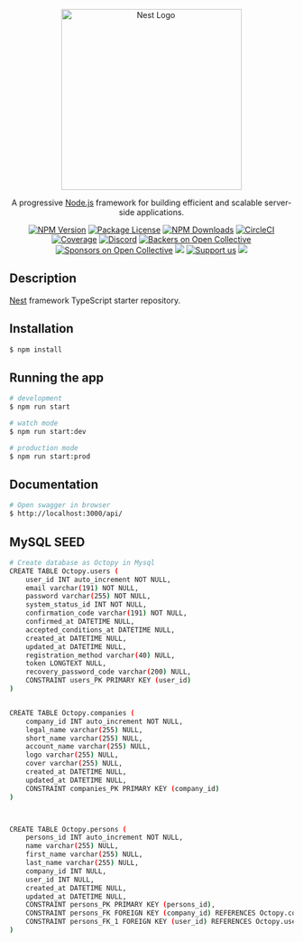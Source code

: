 <p align="center">
  <a href="http://nestjs.com/" target="blank"><img src="https://nestjs.com/img/logo_text.svg" width="320" alt="Nest Logo" /></a>
</p>

[circleci-image]: https://img.shields.io/circleci/build/github/nestjs/nest/master?token=abc123def456
[circleci-url]: https://circleci.com/gh/nestjs/nest

  <p align="center">A progressive <a href="http://nodejs.org" target="_blank">Node.js</a> framework for building efficient and scalable server-side applications.</p>
    <p align="center">
<a href="https://www.npmjs.com/~nestjscore" target="_blank"><img src="https://img.shields.io/npm/v/@nestjs/core.svg" alt="NPM Version" /></a>
<a href="https://www.npmjs.com/~nestjscore" target="_blank"><img src="https://img.shields.io/npm/l/@nestjs/core.svg" alt="Package License" /></a>
<a href="https://www.npmjs.com/~nestjscore" target="_blank"><img src="https://img.shields.io/npm/dm/@nestjs/common.svg" alt="NPM Downloads" /></a>
<a href="https://circleci.com/gh/nestjs/nest" target="_blank"><img src="https://img.shields.io/circleci/build/github/nestjs/nest/master" alt="CircleCI" /></a>
<a href="https://coveralls.io/github/nestjs/nest?branch=master" target="_blank"><img src="https://coveralls.io/repos/github/nestjs/nest/badge.svg?branch=master#9" alt="Coverage" /></a>
<a href="https://discord.gg/G7Qnnhy" target="_blank"><img src="https://img.shields.io/badge/discord-online-brightgreen.svg" alt="Discord"/></a>
<a href="https://opencollective.com/nest#backer" target="_blank"><img src="https://opencollective.com/nest/backers/badge.svg" alt="Backers on Open Collective" /></a>
<a href="https://opencollective.com/nest#sponsor" target="_blank"><img src="https://opencollective.com/nest/sponsors/badge.svg" alt="Sponsors on Open Collective" /></a>
  <a href="https://paypal.me/kamilmysliwiec" target="_blank"><img src="https://img.shields.io/badge/Donate-PayPal-ff3f59.svg"/></a>
    <a href="https://opencollective.com/nest#sponsor"  target="_blank"><img src="https://img.shields.io/badge/Support%20us-Open%20Collective-41B883.svg" alt="Support us"></a>
  <a href="https://twitter.com/nestframework" target="_blank"><img src="https://img.shields.io/twitter/follow/nestframework.svg?style=social&label=Follow"></a>
</p>
  <!--[![Backers on Open Collective](https://opencollective.com/nest/backers/badge.svg)](https://opencollective.com/nest#backer)
  [![Sponsors on Open Collective](https://opencollective.com/nest/sponsors/badge.svg)](https://opencollective.com/nest#sponsor)-->

## Description

[Nest](https://github.com/nestjs/nest) framework TypeScript starter repository.

## Installation

```bash
$ npm install
```

## Running the app

```bash
# development
$ npm run start

# watch mode
$ npm run start:dev

# production mode
$ npm run start:prod
```

## Documentation

```bash
# Open swagger in browser
$ http://localhost:3000/api/

```

## MySQL SEED

```bash
# Create database as Octopy in Mysql
CREATE TABLE Octopy.users (
	user_id INT auto_increment NOT NULL,
	email varchar(191) NOT NULL,
	password varchar(255) NOT NULL,
	system_status_id INT NOT NULL,
	confirmation_code varchar(191) NOT NULL,
	confirmed_at DATETIME NULL,
	accepted_conditions_at DATETIME NULL,
	created_at DATETIME NULL,
	updated_at DATETIME NULL,
	registration_method varchar(40) NULL,
	token LONGTEXT NULL,
	recovery_password_code varchar(200) NULL,
	CONSTRAINT users_PK PRIMARY KEY (user_id)
)


CREATE TABLE Octopy.companies (
	company_id INT auto_increment NOT NULL,
	legal_name varchar(255) NULL,
	short_name varchar(255) NULL,
	account_name varchar(255) NULL,
	logo varchar(255) NULL,
	cover varchar(255) NULL,
	created_at DATETIME NULL,
	updated_at DATETIME NULL,
	CONSTRAINT companies_PK PRIMARY KEY (company_id)
)



CREATE TABLE Octopy.persons (
	persons_id INT auto_increment NOT NULL,
	name varchar(255) NULL,
	first_name varchar(255) NULL,
	last_name varchar(255) NULL,
	company_id INT NULL,
	user_id INT NULL,
	created_at DATETIME NULL,
	updated_at DATETIME NULL,
	CONSTRAINT persons_PK PRIMARY KEY (persons_id),
	CONSTRAINT persons_FK FOREIGN KEY (company_id) REFERENCES Octopy.companies(company_id),
	CONSTRAINT persons_FK_1 FOREIGN KEY (user_id) REFERENCES Octopy.users(user_id)
)

```

